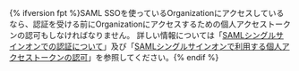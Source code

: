 {% ifversion fpt %}SAML SSOを使っているOrganizationにアクセスしているなら、認証を受ける前にOrganizationにアクセスするための個人アクセストークンの認可もしなければなりません。 詳しい情報については「[SAMLシングルサインオンでの認証について](/github/authenticating-to-github/about-authentication-with-saml-single-sign-on)」及び「[SAMLシングルサインオンで利用する個人アクセストークンの認可](/github/authenticating-to-github/authorizing-a-personal-access-token-for-use-with-saml-single-sign-on)」を参照してください。{% endif %}
